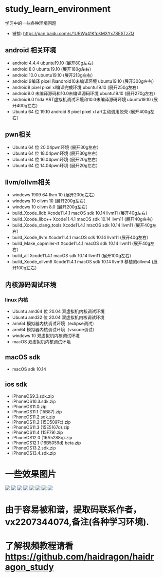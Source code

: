 # study_learn_environment
学习中的一些各种环境问题
* 链接: https://pan.baidu.com/s/1URWg41KfpkMXYx7SESTzZQ  
## android 相关环境 
* android 4.4.4 ubuntu19.10 (展开80g左右）
* android 8.0   ubuntu19.10 (展开180g左右）
* android 10.0  ubuntu19.10 (展开213g左右）
* android 9编译 pixel 和android10未编译环境             ubuntu19.10 (展开300g左右）
* android8 pixel pixel xl编译完成环境                  ubuntu19.10 (展开250g左右）
* android9.0 未编译源码和10.0未编译源码环境               ubuntu19.10 (展开270g左右）
* android9.0 frida ART虚拟机调试环境和10.0未编译源码环境  ubuntu19.10 (展开400g左右）
* Ubuntu 64 位 19.10 android 8 pixel pixel xl art主动调用脱壳 (展开400g左右）
## pwn相关
* Ubuntu 64 位 20.04pwn环境 (展开30g左右）
* Ubuntu 64 位 18.04pwn环境 (展开30g左右）
* Ubuntu 64 位 16.04pwn环境 (展开20g左右）
* Ubuntu 64 位 14.04pwn环境 (展开20g左右）
## llvm/ollvm相关
* windows 1909 64 llvm 10 (展开200g左右）
* windows 10 ollvm 10  (展开200g左右）
* windows 10 ollvm 8.0 (展开200g左右）
* build_Xcode_lldb Xcode11.4.1 macOS sdk 10.14 llvm11 (展开40g左右）
* build_Xcode_libc++ Xcode11.4.1 macOS sdk 10.14 llvm11 (展开40g左右）
* build_Xcode_clang_tools Xcode11.4.1 macOS sdk 10.14 llvm11 (展开40g左右）
* build_Xcode_llvm Xcode11.4.1 macOS sdk 10.14 llvm11 (展开40g左右）
* build_Make_copmiler-rt Xcode11.4.1 macOS sdk 10.14 llvm11 (展开40g左右）
* build_all Xcode11.4.1 macOS sdk 10.14 llvm11 (展开100g左右）
* build_Xcode_ollvm9 Xcode11.4.1 macOS sdk 10.14 llvm9 移植的ollvm4 (展开100g左右）
## 内核源码调试环境
### linux 内核
* Ubuntu amd64 位 20.04 双虚拟机内核调试环境 
* Ubuntu amd32 位 20.04 双虚拟机内核调试环境 
* arm64 模拟器内核调试环境（eclipse调试）
* arm64 模拟器内核调试环境（vscode调试）
* windows 10            双虚拟机内核调试环境
* macOS                 双虚拟机内核调试环境
## macOS sdk
* macOS sdk 10.14
## ios sdk
* iPhoneOS9.3.sdk.zip
* iPhoneOS10.3.sdk.zip
* iPhoneOS11.0.zip
* iPhoneOS11.1 (15B87).zip
* iPhoneOS11.2.sdk.zip
* iPhoneOS11.2 (15C5097c).zip
* iPhoneOS11.3 (15E5167d).zip
* iPhoneOS11.4 (15F79).zip
* iPhoneOS12.0 (16A5288q).zip
* iPhoneOS12.1 (16B5059d) beta.zip
* iPhoneOS13.2.sdk.zip
* iPhoneOS13.4.sdk.zip


# 一些效果图片
![](./img/1.png)
![](./img/2.png)
![](./img/3.png)
![](./img/4.png)
![](./img/5.png) 
![](./img/6.png)
![](./img/7.png)
![](./img/8.png) 
# 由于容易被和谐，提取码联系作者，vx2207344074,备注(各种学习环境).
# 了解视频教程请看 https://github.com/haidragon/haidragon_study
